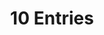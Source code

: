 ---
group: Norma O’
id: no10
info: 'Access to La Norma swimming area with 10 entries '
price: 50
title: 10 Entries
---
